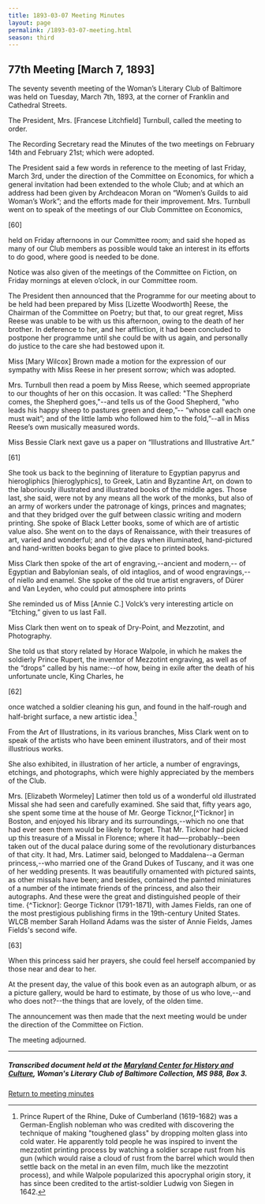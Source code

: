 ```yaml
---
title: 1893-03-07 Meeting Minutes
layout: page
permalink: /1893-03-07-meeting.html
season: third
---
```


<style>
    #maincontent{
        font-size:1.4em;
    }
</style>
## 77th Meeting [March 7, 1893]

The seventy seventh meeting of the Woman’s Literary Club of Baltimore was held on Tuesday, March 7th, 1893, at the corner of Franklin and Cathedral Streets.

The President, Mrs. [Francese Litchfield] Turnbull, called the meeting to order.

The Recording Secretary read the Minutes of the two meetings on February 14th and February 21st; which were adopted.

The President said a few words in reference to the meeting of last Friday, March 3rd, under the direction of the Committee on Economics, for which a general invitation had been extended to the whole Club; and at which an address had been given by Archdeacon Moran on “Women’s Guilds to aid Woman’s Work”; and the efforts made for their improvement. Mrs. Turnbull went on to speak of the meetings of our Club Committee on Economics,

[60]

held on Friday afternoons in our Committee room; and said she hoped as many of our Club members as possible would take an interest in its efforts to do good, where good is needed to be done.

Notice was also given of the meetings of the Committee on Fiction, on Friday mornings at eleven o’clock, in our Committee room.

The President then announced that the Programme for our meeting about to be held had been prepared by Miss [Lizette Woodworth] Reese, the Chairman of the Committee on Poetry; but that, to our great regret, Miss Reese was unable to be with us this afternoon, owing to the death of her brother. In deference to her, and her affliction, it had been concluded to postpone her programme until she could be with us again, and personally do justice to the care she had bestowed upon it.

Miss [Mary Wilcox] Brown made a motion for the expression of our sympathy with Miss Reese in her present sorrow; which was adopted.

Mrs. Turnbull then read a poem by Miss Reese, which seemed appropriate to our thoughts of her on this occasion. It was called: "The Shepherd comes, the Shepherd goes,"--and tells us of the Good Shepherd, "who leads his happy sheep to pastures green and deep,”-- “whose call each one must wait”; and of the little lamb who followed him to the fold,”--all in Miss Reese’s own musically measured words.

Miss Bessie Clark next gave us a paper on “Illustrations and Illustrative Art.”

[61]

She took us back to the beginning of literature to Egyptian papyrus and hierogliphics [hieroglyphics], to Greek, Latin and Byzantine Art, on down to the laboriously illustrated and illustrated books of the middle ages. Those last, she said, were not by any means all the work of the monks, but also of an army of workers under the patronage of kings, princes and magnates; and that they bridged over the gulf between classic writing and modern printing. She spoke of Black Letter books, some of which are of artistic value also. She went on to the days of Renaissance, with their treasures of art, varied and wonderful; and of the days when illuminated, hand-pictured and hand-written books began to give place to printed books.

Miss Clark then spoke of the art of engraving,--ancient and modern,-- of Egyptian and Babylonian seals, of old intaglios, and of wood engravings,--of niello and enamel. She spoke of the old true artist engravers, of Dürer and Van Leyden, who could put atmosphere into prints

She reminded us of Miss [Annie C.] Volck’s very interesting article on “Etching,” given to us last Fall.

Miss Clark then went on to speak of Dry-Point, and Mezzotint, and Photography.

She told us that story related by Horace Walpole, in which he makes the soldierly Prince Rupert, the inventor of Mezzotint engraving, as well as of the “drops” called by his name:--of how, being in exile after the death of his unfortunate uncle, King Charles, he

[62]

once watched a soldier cleaning his gun, and found in the half-rough and half-bright surface, a new artistic idea.[^mezzotint]

[^mezzotint]: Prince Rupert of the Rhine, Duke of Cumberland (1619-1682) was a German-English nobleman who was credited with discovering the technique of making "toughened glass" by dropping molten glass into cold water. He apparently told people he was inspired to invent the mezzotint printing process by watching a soldier scrape rust from his gun (which would raise a cloud of rust from the barrel which would then settle back on the metal in an even film, much like the mezzotint process), and while Walpole popularized this apocryphal origin story, it has since been credited to the artist-soldier Ludwig von Siegen in 1642.

From the Art of Illustrations, in its various branches, Miss Clark went on to speak of the artists who have been eminent illustrators, and of their most illustrious works.

She also exhibited, in illustration of her article, a number of engravings, etchings, and photographs, which were highly appreciated by the members of the Club.

Mrs. [Elizabeth Wormeley] Latimer then told us of a wonderful old illustrated Missal she had seen and carefully examined. She said that, fifty years ago, she spent some time at the house of Mr. George Ticknor,[^Ticknor] in Boston, and enjoyed his library and its surroundings,--which no one that had ever seen them would be likely to forget. That Mr. Ticknor had picked up this treasure of a Missal in Florence; where it had—-probably--been taken out of the ducal palace during some of the revolutionary disturbances of that city. It had, Mrs. Latimer said, belonged to Maddalena--a German princess,--who married one of the Grand Dukes of Tuscany, and it was one of her wedding presents. It was beautifully ornamented with pictured saints, as other missals have been; and besides, contained the painted miniatures of a number of the intimate friends of the princess, and also their autographs. And these were the great and distinguished people of their time.
{^Ticknor]: George Ticknor (1791-1871), with James Fields, ran one of the most prestigious publishing firms in the 19th-century United States. WLCB member Sarah Holland Adams was the sister of Annie Fields, James Fields's second wife.

[63]

When this princess said her prayers, she could feel herself accompanied by those near and dear to her.

At the present day, the value of this book even as an autograph album, or as a picture gallery, would be hard to estimate, by those of us who love,--and who does not?--the things that are lovely, of the olden time.

The announcement was then made that the next meeting would be under the direction of the Committee on Fiction.

The meeting adjourned.

<hr>

##### Transcribed document held at the [Maryland Center for History and Culture](http://mdhs.org/), Woman's Literary Club of Baltimore Collection, MS 988, Box 3. 

[Return to meeting minutes](https://wlcb.github.io/archive/search/index.html?q=%2Bseason%3Athird)
